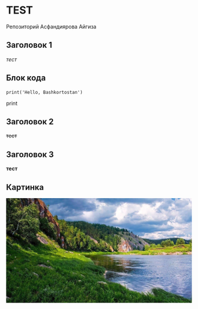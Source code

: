 # TEST

Репозиторий Асфандиярова Айгиза

## Заголовок 1

_тест_
## Блок кода
```
print('Hello, Bashkortostan')
```
print
## Заголовок 2 

~~тест~~

## Заголовок 3

__тест__
## Картинка
![alt text](https://github.com/AygizAsfandiyarov/test/blob/main/%D0%BA%D0%B0%D1%80%D1%82%D0%B8%D0%BD%D0%BA%D0%B0.jpg "kartinka")
